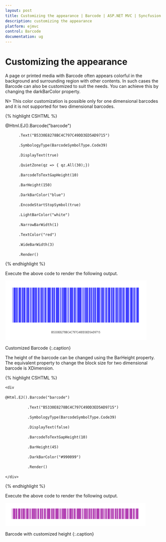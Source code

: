 ```yaml
---
layout: post
title: Customizing the appearance | Barcode | ASP.NET MVC | Syncfusion
description: customizing the appearance
platform: ejmvc
control: Barcode
documentation: ug
---
```


# Customizing the appearance

A page or printed media with Barcode often appears colorful in the background and surrounding region with other contents. In such cases the Barcode can also be customized to suit the needs. You can achieve this by changing the darkBarColor property.


N> This color customization is possible only for one dimensional barcodes and it is not supported for two dimensional barcodes.



{% highlight CSHTML %}

<div>

<div

@Html.EJ().Barcode("barcode")

          .Text("B5330E8278BC4C797C49DD3ED5AD9715")

          .SymbologyType(BarcodeSymbolType.Code39)

          .DisplayText(true)

          .QuietZone(qz => { qz.All(30);})

          .BarcodeToTextGapHeight(10)

          .BarHeight(150)

          .DarkBarColor("blue")

          .EncodeStartStopSymbol(true)

          .LightBarColor("white")

          .NarrowBarWidth(1)

          .TextColor("red")

          .WideBarWidth(3)

          .Render()

</div>

</div>



{% endhighlight %}



Execute the above code to render the following output.



![](Customizing-the-appearance_images/Customizing-the-appearance_img2.png)

Customized Barcode
{:.caption}

The height of the barcode can be changed using the BarHeight property. The equivalent property to change the block size for two dimensional barcode is XDimension.



{% highlight CSHTML %}

<div>

	<div

	@Html.EJ().Barcode("barcode")

			  .Text("B5330E8278BC4C797C49DD3ED5AD9715")

			  .SymbologyType(BarcodeSymbolType.Code39)

			  .DisplayText(false)

			  .BarcodeToTextGapHeight(10)

			  .BarHeight(45)

			  .DarkBarColor("#990099")

			  .Render()

	</div>

</div>



{% endhighlight %}



Execute the above code to render the following output.


![](Customizing-the-appearance_images/Customizing-the-appearance_img3.png)

Barcode with customized height
{:.caption}


